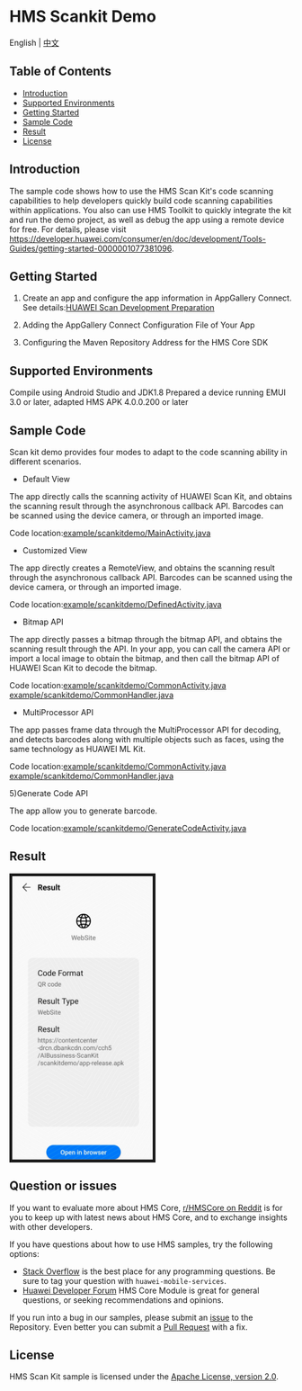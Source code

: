 # HMS Scankit Demo

English | [中文](https://github.com/HMS-Core/hms-scan-demo/blob/master/README_ZH.md)

## Table of Contents

 * [Introduction](#introduction)
 * [Supported Environments ](#supported-environments )
 * [Getting Started](#getting-started)
 * [Sample Code](#sample-code)
 * [Result](#result)
 * [License](#license)
 
## Introduction
The sample code shows how to use the HMS Scan Kit's code scanning capabilities to help developers quickly build code scanning capabilities within applications.
You also can use HMS Toolkit to quickly integrate the kit and run the demo project, as well as debug the app using a remote device for free. For details, please visit https://developer.huawei.com/consumer/en/doc/development/Tools-Guides/getting-started-0000001077381096.

## Getting Started
1. Create an app and configure the app information in AppGallery Connect.
See details:[HUAWEI Scan Development Preparation](https://developer.huawei.com/consumer/en/doc/development/HMSCore-Guides/android-config-agc-0000001050043955)

2. Adding the AppGallery Connect Configuration File of Your App

3. Configuring the Maven Repository Address for the HMS Core SDK

## Supported Environments
Compile using Android Studio and JDK1.8
Prepared a device running EMUI 3.0 or later, adapted HMS APK 4.0.0.200 or later
	
## Sample Code
Scan kit demo provides four modes to adapt to the code scanning ability in different scenarios.

* Default View

The app directly calls the scanning activity of HUAWEI Scan Kit, and obtains the scanning result through the asynchronous callback API. Barcodes can be scanned using the device camera, or through an imported image.

Code location:[example/scankitdemo/MainActivity.java](https://github.com/HMS-Core/hms-scan-demo/blob/master/app/src/main/java/com/example/scankitdemo/MainActivity.java)

* Customized View

The app directly creates a RemoteView, and obtains the scanning result through the asynchronous callback API. Barcodes can be scanned using the device camera, or through an imported image.

Code location:[example/scankitdemo/DefinedActivity.java](https://github.com/HMS-Core/hms-scan-demo/blob/master/app/src/main/java/com/example/scankitdemo/DefinedActivity.java)

* Bitmap API

The app directly passes a bitmap through the bitmap API, and obtains the scanning result through the API. In your app, you can call the camera API or import a local image to obtain the bitmap, and then call the bitmap API of HUAWEI Scan Kit to decode the bitmap.

Code location:[example/scankitdemo/CommonActivity.java example/scankitdemo/CommonHandler.java](https://github.com/HMS-Core/hms-scan-demo/blob/master/app/src/main/java/com/example/scankitdemo/CommonHandler.java)

* MultiProcessor API

The app passes frame data through the MultiProcessor API for decoding, and detects barcodes along with multiple objects such as faces, using the same technology as HUAWEI ML Kit.

Code location:[example/scankitdemo/CommonActivity.java example/scankitdemo/CommonHandler.java](https://github.com/HMS-Core/hms-scan-demo/blob/master/app/src/main/java/com/example/scankitdemo/CommonHandler.java)
	
5)Generate Code API

The app allow you to generate barcode.

Code location:[example/scankitdemo/GenerateCodeActivity.java](https://github.com/HMS-Core/hms-scan-demo/blob/master/app/src/main/java/com/example/scankitdemo/GenerateCodeActivity.java)

## Result
<img src="Screenshot.jpg" width=250 title="ID Photo DIY" div align=center border=5>

## Question or issues
If you want to evaluate more about HMS Core, [r/HMSCore on Reddit](https://www.reddit.com/r/HuaweiDevelopers/) is for you to keep up with latest news about HMS Core, and to exchange insights with other developers.

If you have questions about how to use HMS samples, try the following options:
- [Stack Overflow](https://stackoverflow.com/questions/tagged/huawei-mobile-services) is the best place for any programming questions. Be sure to tag your question with 
`huawei-mobile-services`.
- [Huawei Developer Forum](https://forums.developer.huawei.com/forumPortal/en/home?fid=0101187876626530001) HMS Core Module is great for general questions, or seeking recommendations and opinions.

If you run into a bug in our samples, please submit an [issue](https://github.com/HMS-Core/hms-scan-demo/issues) to the Repository. Even better you can submit a [Pull Request](https://github.com/HMS-Core/hms-scan-demo/pulls) with a fix.

##  License
HMS Scan Kit sample is licensed under the [Apache License, version 2.0](http://www.apache.org/licenses/LICENSE-2.0).

